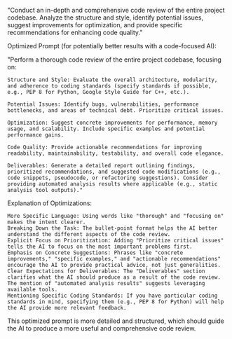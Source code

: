 "Conduct an in-depth and comprehensive code review of the entire project codebase. Analyze the structure and style, identify potential issues, suggest improvements for optimization, and provide specific recommendations for enhancing code quality."

Optimized Prompt (for potentially better results with a code-focused AI):

"Perform a thorough code review of the entire project codebase, focusing on:

    Structure and Style: Evaluate the overall architecture, modularity, and adherence to coding standards (specify standards if possible, e.g., PEP 8 for Python, Google Style Guide for C++, etc.).

    Potential Issues: Identify bugs, vulnerabilities, performance bottlenecks, and areas of technical debt. Prioritize critical issues.

    Optimization: Suggest concrete improvements for performance, memory usage, and scalability. Include specific examples and potential performance gains.

    Code Quality: Provide actionable recommendations for improving readability, maintainability, testability, and overall code elegance.

    Deliverables: Generate a detailed report outlining findings, prioritized recommendations, and suggested code modifications (e.g., code snippets, pseudocode, or refactoring suggestions). Consider providing automated analysis results where applicable (e.g., static analysis tool outputs)."

Explanation of Optimizations:

    More Specific Language: Using words like "thorough" and "focusing on" makes the intent clearer.
    Breaking Down the Task: The bullet-point format helps the AI better understand the different aspects of the code review.
    Explicit Focus on Prioritization: Adding "Prioritize critical issues" tells the AI to focus on the most important problems first.
    Emphasis on Concrete Suggestions: Phrases like "concrete improvements," "specific examples," and "actionable recommendations" encourage the AI to provide practical advice, not just generalities.
    Clear Expectations for Deliverables: The "Deliverables" section clarifies what the AI should produce as a result of the code review. The mention of "automated analysis results" suggests leveraging available tools.
    Mentioning Specific Coding Standards: If you have particular coding standards in mind, specifying them (e.g., PEP 8 for Python) will help the AI provide more relevant feedback.

This optimized prompt is more detailed and structured, which should guide the AI to produce a more useful and comprehensive code review.